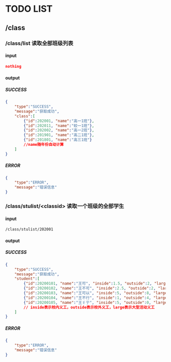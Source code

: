 # TODO LIST

## /class

### /class/list 读取全部班级列表

#### input

``` json
nothing
```

#### output

##### SUCCESS

``` json
{
    "type":"SUCCESS",
    "message":"获取成功",
    "class":[
        {"id":202001, "name":"高一1班"},
        {"id":202011, "name":"蛟一1班"},
        {"id":202002, "name":"高一2班"},
        {"id":201901, "name":"高二1班"},
        {"id":201801, "name":"高三1班"}
        //name随年份自动计算
    ]
}
```

##### ERROR

``` json
{
    "type":"ERROR",
    "message":"错误信息"
}
```

### /class/stulist/\<classid> 读取一个班级的全部学生

#### input 

```
/class/stulist/202001
```

#### output

##### SUCCESS
``` json
{
    "type":"SUCCESS",
    "message":"获取成功",
    "student":[
        {"id":20200101, "name":"王可", "inside":1.5, "outside":2, "large":8},
        {"id":20200102, "name":"王不可", "inside":2.5, "outside":2, "large":8},
        {"id":20200103, "name":"王可以", "inside":5, "outside":8, "large":0},
        {"id":20200104, "name":"王不行", "inside":1, "outside":4, "large":16},
        {"id":20200105, "name":"王彳亍", "inside":5, "outside":0, "large":8}
        // inside表示校内义工，outside表示校外义工，large表示大型活动义工
    ]
}
```
##### ERROR

``` json
{
    "type":"ERROR",
    "message":"错误信息"
}
```
